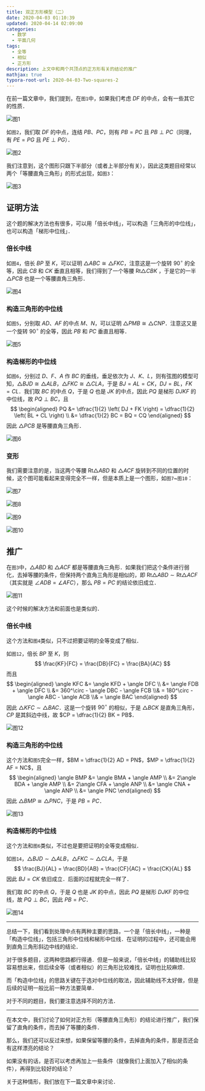 ```yaml
---
title: 双正方形模型（二）
date: 2020-04-03 01:10:39
updated: 2020-04-14 02:09:00
categories:
  - 数学
  - 平面几何
tags:
  - 全等
  - 相似
  - 正方形
description: 上文中和两个共顶点的正方形有关的结论的推广
mathjax: true
typora-root-url: 2020-04-03-Two-squares-2
---
```


在前一篇文章中，我们提到，在`图1`中，如果我们考虑 $DF$ 的中点，会有一些其它的性质．

![图1](fig2-1.png)

如`图2`，我们取 $DF$ 的中点，连结 $PB$、$PC$，则有 $PB = PC$ 且 $PB \perp PC$（同理，有 $PE = PG$ 且 $PE \perp PG$）．

![图2](fig2-2.png)

我们注意到，这个图形只跟下半部分（或者上半部分有关），因此这类题目经常以两个「等腰直角三角形」的形式出现，如`图3`：

![图3](fig2-3.png)

## 证明方法

这个题的解决方法也有很多，可以用「倍长中线」，可以构造「三角形的中位线」，也可以构造「梯形中位线」．

### 倍长中线

如`图4`，倍长 $BP$ 至 $K$，可以证明 $\triangle ABC \cong \triangle FKC$，注意这是一个旋转 $90^\circ$ 的全等，因此 $CB$ 和 $CK$ 垂直且相等，我们得到了一个等腰 $\mathrm{Rt} \triangle CBK$ ，于是它的一半 $\triangle PCB$ 也是一个等腰直角三角形．

![图4](fig2-4.png)

### 构造三角形的中位线

如`图5`，分别取 $AD$、$AF$ 的中点 $M$、$N$，可以证明 $\triangle PMB \cong \triangle CNP$．注意这又是一个旋转 $90^\circ$ 的全等，因此 $PB$ 和 $PC$ 垂直且相等．

![图5](fig2-5.png)

### 构造梯形的中位线

如`图6`，分别过 $D$、$F$、$A$ 作 $BC$ 的垂线，垂足依次为 $J$、$K$、$L$，则有弦图的模型可知，$\triangle BJD \cong \triangle ALB$，$\triangle FKC \cong \triangle CLA$，于是 $BJ = AL = CK$，$DJ = BL$，$FK = CL$．我们取 $BC$ 的中点 $Q$，于是 $Q$ 也是 $JK$ 的中点，因此 $PQ$ 是梯形 $DJKF$ 的中位线，故 $PQ \perp BC$，且
$$
\begin{aligned}
  PQ &= \dfrac{1}{2} \left( DJ + FK \right) = \dfrac{1}{2} \left( BL + CL \right) \\
  &= \dfrac{1}{2} BC = BQ = CQ
\end{aligned}
$$
因此 $\triangle PCB$ 是等腰直角三角形．

![图6](fig2-6.png)

### 变形

我们需要注意的是，当这两个等腰 $\mathrm{Rt} \triangle ABD$ 和 $\triangle ACF$ 旋转到不同的位置的时候，这个图可能看起来变得完全不一样，但是本质上是一个图形，如`图7`~`图10`：

![图7](fig2-7.png)

![图8](fig2-8.png)

![图9](fig2-9.png)

![图10](fig2-10.png)

## 推广

在`图3`中，$\triangle ABD$ 和 $\triangle ACF$ 都是等腰直角三角形．如果我们把这个条件进行弱化，去掉等腰的条件，但保持两个直角三角形是相似的，即 $\mathrm{Rt}\triangle ABD \sim \mathrm{Rt}\triangle ACF$ （其实就是 $\angle ADB = \angle AFC$），那么 $PB = PC$ 的结论依旧成立．

![图11](fig2-11.png)

这个时候的解决方法和前面也是类似的．

### 倍长中线

这个方法和`图4`类似，只不过把要证明的全等变成了相似．

如`图12`，倍长 $BP$ 至 $K$，则
$$
\frac{KF}{FC} = \frac{DB}{FC} = \frac{BA}{AC}
$$
而且
$$
\begin{aligned}
  \angle KFC &= \angle KFD + \angle DFC \\
  &= \angle FDB + \angle DFC \\
  &= 360^\circ - \angle DBC - \angle FCB \\&
  = 180^\circ - \angle ABC - \angle ACB \\&
  = \angle BAC
\end{aligned}
$$
因此 $\triangle KFC \sim \triangle BAC$．这是一个旋转 $90^\circ$ 的相似，于是 $\triangle BCK$ 是直角三角形，$CP$ 是其斜边中线，故 $CP = \dfrac{1}{2} BK = PB$．

![图12](fig2-12.png)

### 构造三角形的中位线

这个方法和`图5`完全一样，$BM = \dfrac{1}{2} AD = PN$，$MP = \dfrac{1}{2} AF = NC$，且
$$
\begin{aligned}
  \angle BMP &= \angle BMA + \angle AMP \\
  &= 2\angle BDA + \angle AMP \\
  &= 2\angle CFA + \angle ANP \\
  &= \angle CNA + \angle ANP \\
  &= \angle PNC
\end{aligned}
$$
因此 $\triangle BMP \cong \triangle PNC$，于是 $PB = PC$．

![图13](fig2-13.png)

### 构造梯形的中位线

这个方法和`图6`类似，不过也是要把证明的全等变成相似．

如`图14`，$\triangle BJD \sim \triangle ALB$，$\triangle FKC \sim \triangle CLA$，于是
$$
\frac{BJ}{AL} = \frac{BD}{AB} = \frac{CF}{AC} = \frac{CK}{AL}
$$
因此 $BJ = CK$ 依旧成立．后面的过程就完全一样了．

我们取 $BC$ 的中点 $Q$，于是 $Q$ 也是 $JK$ 的中点，因此 $PQ$ 是梯形 $DJKF$ 的中位线，故 $PQ \perp BC$，因此 $PB = PC$．

![图14](fig2-14.png)

---

总结一下，我们看到处理中点有两种主要的思路，一个是「倍长中线」，一种是「构造中位线」，包括三角形中位线和梯形中位线．在证明的过程中，还可能会用到直角三角形斜边中线的结论．

对于很多题目，这两种思路都行得通．但是一般来说，「倍长中线」的辅助线比较容易想出来，但后续全等（或者相似）的三角形比较难找，证明也比较麻烦．

而「构造中位线」的思路关键在于选对中位线的取法，因此辅助线不太好做，但是后续的证明一般比前一种方法要简单．

对于不同的题目，我们要注意选择不同的方法．

---

在本文中，我们讨论了如何对正方形（等腰直角三角形）的结论进行推广，我们保留了直角的条件，而去掉了等腰的条件．

那么，我们还可以反过来想，如果保留等腰的条件，去掉直角的条件，那是否还会有这样漂亮的结论？

如果没有的话，是否可以考虑再加上一些条件（就像我们上面加入了相似的条件），再得到比较好的结论？

关于这种情形，我们放在下一篇文章中来讨论．
